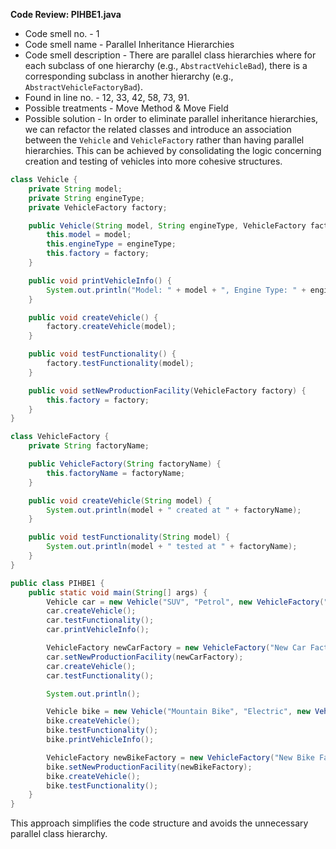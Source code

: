 **Code Review: PIHBE1.java**
    
- Code smell no. - 1
- Code smell name - Parallel Inheritance Hierarchies
- Code smell description - There are parallel class hierarchies where for each subclass of one hierarchy (e.g., `AbstractVehicleBad`), there is a corresponding subclass in another hierarchy (e.g., `AbstractVehicleFactoryBad`).
- Found in line no. - 12, 33, 42, 58, 73, 91.
- Possible treatments - Move Method & Move Field
- Possible solution - In order to eliminate parallel inheritance hierarchies, we can refactor the related classes and introduce an association between the `Vehicle` and `VehicleFactory` rather than having parallel hierarchies. This can be achieved by consolidating the logic concerning creation and testing of vehicles into more cohesive structures.
  
```java
class Vehicle {
    private String model;
    private String engineType;
    private VehicleFactory factory;

    public Vehicle(String model, String engineType, VehicleFactory factory) {
        this.model = model;
        this.engineType = engineType;
        this.factory = factory;
    }

    public void printVehicleInfo() {
        System.out.println("Model: " + model + ", Engine Type: " + engineType);
    }

    public void createVehicle() {
        factory.createVehicle(model);
    }

    public void testFunctionality() {
        factory.testFunctionality(model);
    }

    public void setNewProductionFacility(VehicleFactory factory) {
        this.factory = factory;
    }
}

class VehicleFactory {
    private String factoryName;

    public VehicleFactory(String factoryName) {
        this.factoryName = factoryName;
    }

    public void createVehicle(String model) {
        System.out.println(model + " created at " + factoryName);
    }

    public void testFunctionality(String model) {
        System.out.println(model + " tested at " + factoryName);
    }
}

public class PIHBE1 {
    public static void main(String[] args) {
        Vehicle car = new Vehicle("SUV", "Petrol", new VehicleFactory("Default Car Factory"));
        car.createVehicle();
        car.testFunctionality();
        car.printVehicleInfo();

        VehicleFactory newCarFactory = new VehicleFactory("New Car Factory");
        car.setNewProductionFacility(newCarFactory);
        car.createVehicle();
        car.testFunctionality();

        System.out.println();

        Vehicle bike = new Vehicle("Mountain Bike", "Electric", new VehicleFactory("Default Bike Factory"));
        bike.createVehicle();
        bike.testFunctionality();
        bike.printVehicleInfo();

        VehicleFactory newBikeFactory = new VehicleFactory("New Bike Factory");
        bike.setNewProductionFacility(newBikeFactory);
        bike.createVehicle();
        bike.testFunctionality();
    }
}
```

This approach simplifies the code structure and avoids the unnecessary parallel class hierarchy.